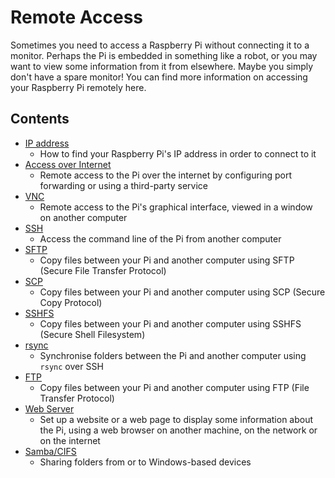 # Remote Access

Sometimes you need to access a Raspberry Pi without connecting it to a monitor. Perhaps the Pi is embedded in something like a robot, or you may want to view some information from it from elsewhere. Maybe you simply don't have a spare monitor! You can find more information on accessing your Raspberry Pi remotely here.

## Contents

- [IP address](./ip-address)
    - How to find your Raspberry Pi's IP address in order to connect to it
- [Access over Internet](./access-over-Internet)
    - Remote access to the Pi over the internet by configuring port forwarding or using a third-party service
- [VNC](./vnc)
    - Remote access to the Pi's graphical interface, viewed in a window on another computer
- [SSH](./ssh)
    - Access the command line of the Pi from another computer
- [SFTP](./ssh/sftp)
    - Copy files between your Pi and another computer using SFTP (Secure File Transfer Protocol)
- [SCP](./ssh/scp)
    - Copy files between your Pi and another computer using SCP (Secure Copy Protocol)
- [SSHFS](./ssh/sshfs)
    - Copy files between your Pi and another computer using SSHFS (Secure Shell Filesystem)
- [rsync](./ssh/rsync)
    - Synchronise folders between the Pi and another computer using `rsync` over SSH
- [FTP](./ftp)
    - Copy files between your Pi and another computer using FTP (File Transfer Protocol)
- [Web Server](./web-server)
    - Set up a website or a web page to display some information about the Pi, using a web browser on another machine, on the network or on the internet
- [Samba/CIFS](./samba)
    - Sharing folders from or to Windows-based devices
